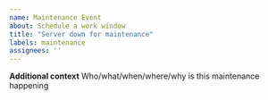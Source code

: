 ```yaml
---
name: Maintenance Event
about: Schedule a work window
title: "Server down for maintenance"
labels: maintenance
assignees: ''
---
```


<!--
start: 2022-02-24T13:00:00+10:00
end: 2022-02-24T14:00:00+10:00
expectedDown: homepage, schirmer-plex-server
-->

**Additional context**
Who/what/when/where/why is this maintenance happening
